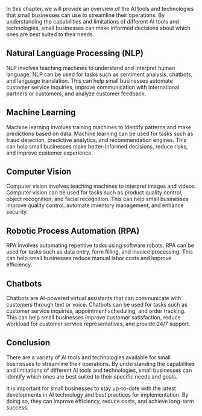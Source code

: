 
In this chapter, we will provide an overview of the AI tools and technologies that small businesses can use to streamline their operations. By understanding the capabilities and limitations of different AI tools and technologies, small businesses can make informed decisions about which ones are best suited to their needs.

Natural Language Processing (NLP)
---------------------------------

NLP involves teaching machines to understand and interpret human language. NLP can be used for tasks such as sentiment analysis, chatbots, and language translation. This can help small businesses automate customer service inquiries, improve communication with international partners or customers, and analyze customer feedback.

Machine Learning
----------------

Machine learning involves training machines to identify patterns and make predictions based on data. Machine learning can be used for tasks such as fraud detection, predictive analytics, and recommendation engines. This can help small businesses make better-informed decisions, reduce risks, and improve customer experience.

Computer Vision
---------------

Computer vision involves teaching machines to interpret images and videos. Computer vision can be used for tasks such as product quality control, object recognition, and facial recognition. This can help small businesses improve quality control, automate inventory management, and enhance security.

Robotic Process Automation (RPA)
--------------------------------

RPA involves automating repetitive tasks using software robots. RPA can be used for tasks such as data entry, form filling, and invoice processing. This can help small businesses reduce manual labor costs and improve efficiency.

Chatbots
--------

Chatbots are AI-powered virtual assistants that can communicate with customers through text or voice. Chatbots can be used for tasks such as customer service inquiries, appointment scheduling, and order tracking. This can help small businesses improve customer satisfaction, reduce workload for customer service representatives, and provide 24/7 support.

Conclusion
----------

There are a variety of AI tools and technologies available for small businesses to streamline their operations. By understanding the capabilities and limitations of different AI tools and technologies, small businesses can identify which ones are best suited to their specific needs and goals.

It is important for small businesses to stay up-to-date with the latest developments in AI technology and best practices for implementation. By doing so, they can improve efficiency, reduce costs, and achieve long-term success.
